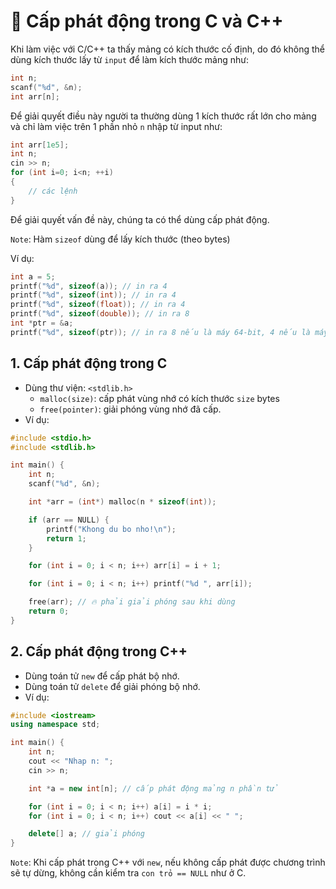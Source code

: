 # 🧠 Cấp phát động trong C và C++

Khi làm việc với C/C++ ta thấy mảng có kích thước cố định, do đó không thể dùng kích thước lấy từ `input` để làm kích thước mảng như:

```cpp
int n;
scanf("%d", &n);
int arr[n];
```

Để giải quyết điều này người ta thường dùng 1 kích thước rất lớn cho mảng và chỉ làm việc trên 1 phần nhỏ `n` nhập từ input như:

```cpp
int arr[1e5];
int n;
cin >> n;
for (int i=0; i<n; ++i)
{
    // các lệnh
}
```

Để giải quyết vấn đề này, chúng ta có thể dùng cấp phát động.

`Note`: Hàm `sizeof` dùng để lấy kích thước (theo bytes)

Ví dụ:

```cpp
int a = 5;
printf("%d", sizeof(a)); // in ra 4
printf("%d", sizeof(int)); // in ra 4
printf("%d", sizeof(float)); // in ra 4
printf("%d", sizeof(double)); // in ra 8
int *ptr = &a;
printf("%d", sizeof(ptr)); // in ra 8 nếu là máy 64-bit, 4 nếu là máy 32-bit

```

## 1. Cấp phát động trong C

- Dùng thư viện: `<stdlib.h>`
  - `malloc(size)`: cấp phát vùng nhớ có kích thước `size` bytes
  - `free(pointer)`: giải phóng vùng nhớ đã cấp.
- Ví dụ:

```c
#include <stdio.h>
#include <stdlib.h>

int main() {
    int n;
    scanf("%d", &n);

    int *arr = (int*) malloc(n * sizeof(int));

    if (arr == NULL) {
        printf("Khong du bo nho!\n");
        return 1;
    }

    for (int i = 0; i < n; i++) arr[i] = i + 1;

    for (int i = 0; i < n; i++) printf("%d ", arr[i]);

    free(arr); // 🔥 phải giải phóng sau khi dùng
    return 0;
}
```

## 2. Cấp phát động trong C++

- Dùng toán tử `new` để cấp phát bộ nhớ.
- Dùng toán tử `delete` để giải phóng bộ nhớ.
- Ví dụ:

```cpp
#include <iostream>
using namespace std;

int main() {
    int n;
    cout << "Nhap n: ";
    cin >> n;

    int *a = new int[n]; // cấp phát động mảng n phần tử

    for (int i = 0; i < n; i++) a[i] = i * i;
    for (int i = 0; i < n; i++) cout << a[i] << " ";

    delete[] a; // giải phóng
}
```

`Note`: Khi cấp phát trong C++ với `new`, nếu không cấp phát được chương trình sẽ tự dừng, không cần kiểm tra `con trỏ == NULL` như ở C.
